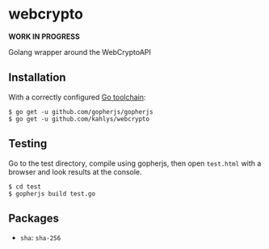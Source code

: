 # webcrypto

**WORK IN PROGRESS**

Golang wrapper around the WebCryptoAPI

## Installation

With a correctly configured [Go toolchain](https://golang.org/doc/install):

```
$ go get -u github.com/gopherjs/gopherjs
$ go get -u github.com/kahlys/webcrypto
```

## Testing

Go to the test directory, compile using gopherjs, then open `test.html` with a browser and look results at the console.

```
$ cd test
$ gopherjs build test.go
```

## Packages

- `sha`: `sha-256`
